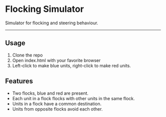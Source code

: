 # Flocking Simulator

Simulator for flocking and steering behaviour.

---------------------------------------------------

## Usage

1. Clone the repo
2. Open index.html with your favorite browser
3. Left-click to make blue units, right-click to make red units.

## Features

* Two flocks, blue and red are present.
* Each unit in a flock flocks with other units in the same flock.
* Units in a flock have a common destination.
* Units from opposite flocks avoid each other.
